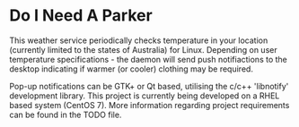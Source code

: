 # Do I Need A Parker

This weather service periodically checks temperature in your location (currently limited to the states of Australia) for Linux. Depending on user temperature specifications - the daemon will send push notifiactions to the desktop indicating if warmer (or cooler) clothing may be required.

Pop-up notifications can be GTK+ or Qt based, utilising the c/c++ 'libnotify' development library. This project is currently being developed on a RHEL based system (CentOS 7). More information regarding project requirements can be found in the TODO file.
